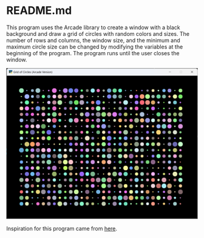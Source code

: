# README.md

This program uses the Arcade library to create a window with a black background and draw a grid of circles with random colors and sizes. The number of rows and columns, the window size, and the minimum and maximum circle size can be changed by modifying the variables at the beginning of the program. The program runs until the user closes the window.

![Screenshot](grid-of-circles.png)

Inspiration for this program came from [here](https://botsin.space/@dotbot/110565458745495969).